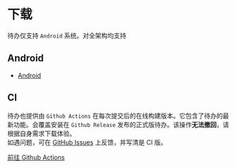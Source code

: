 # 下载
待办仅支持 `Android` 系统。对全架构均支持

## Android <Badge type="tip" text="1.0.5" />
- [Android](https://github.com/Super12138/ToDo/releases/download/1.0.5/todo-1.0.5-release.apk)

## CI
待办也提供由 `Github Actions` 在每次提交后的在线构建版本。它包含了待办的最新功能。会覆盖安装在 `Github Release` 发布的正式版待办。该操作**无法撤回**，请根据自身需求下载体验。<br>
如遇问题，可在 [GitHub Issues](https://github.com/Super12138/Hash-Checker/issues) 上反馈，并写清是 CI 版。

[前往 Github Actions](https://github.com/Super12138/ToDo/actions/workflows/android_ci.yml)